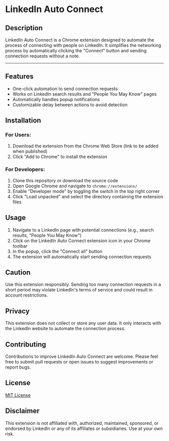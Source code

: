 # LinkedIn Auto Connect

## Description

LinkedIn Auto Connect is a Chrome extension designed to automate the process of connecting with people on LinkedIn. It simplifies the networking process by automatically clicking the "Connect" button and sending connection requests without a note.
****
## Features

- One-click automation to send connection requests
- Works on LinkedIn search results and "People You May Know" pages
- Automatically handles popup notifications
- Customizable delay between actions to avoid detection

## Installation

### For Users:
1. Download the extension from the Chrome Web Store (link to be added when published)
2. Click "Add to Chrome" to install the extension

### For Developers:
1. Clone this repository or download the source code
2. Open Google Chrome and navigate to `chrome://extensions/`
3. Enable "Developer mode" by toggling the switch in the top right corner
4. Click "Load unpacked" and select the directory containing the extension files

## Usage

1. Navigate to a LinkedIn page with potential connections (e.g., search results, "People You May Know")
2. Click on the LinkedIn Auto Connect extension icon in your Chrome toolbar
3. In the popup, click the "Connect all" button
4. The extension will automatically start sending connection requests

## Caution

Use this extension responsibly. Sending too many connection requests in a short period may violate LinkedIn's terms of service and could result in account restrictions.

## Privacy

This extension does not collect or store any user data. It only interacts with the LinkedIn website to automate the connection process.

## Contributing

Contributions to improve LinkedIn Auto Connect are welcome. Please feel free to submit pull requests or open issues to suggest improvements or report bugs.

## License

[MIT License](LICENSE)

## Disclaimer

This extension is not affiliated with, authorized, maintained, sponsored, or endorsed by LinkedIn or any of its affiliates or subsidiaries. Use at your own risk.
